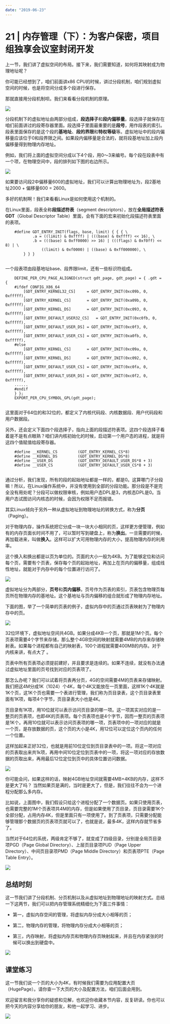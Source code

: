 ```yaml
---
date: "2019-06-23"
---  
```

      
# 21 | 内存管理（下）：为客户保密，项目组独享会议室封闭开发
上一节，我们讲了虚拟空间的布局。接下来，我们需要知道，如何将其映射成为物理地址呢？

你可能已经想到了，咱们前面讲x86 CPU的时候，讲过分段机制，咱们规划虚拟空间的时候，也是将空间分成多个段进行保存。

那就直接用分段机制呗。我们来看看分段机制的原理。

![](./httpsstatic001geekbangorgresourceimage96eb9697ae17b9f561e78514890f9d58d4eb.jpg)

分段机制下的虚拟地址由两部分组成，**段选择子**和**段内偏移量**。段选择子就保存在咱们前面讲过的段寄存器里面。段选择子里面最重要的是**段号**，用作段表的索引。段表里面保存的是这个段的**基地址**、**段的界限**和**特权等级**等。虚拟地址中的段内偏移量应该位于0和段界限之间。如果段内偏移量是合法的，就将段基地址加上段内偏移量得到物理内存地址。

例如，我们将上面的虚拟空间分成以下4个段，用0～3来编号。每个段在段表中有一个项，在物理空间中，段的排列如下图的右边所示。

![](./httpsstatic001geekbangorgresourceimage7c047c82068d2d6bdb601084a07569ac8b04.jpg)

如果要访问段2中偏移量600的虚拟地址，我们可以计算出物理地址为，段2基地址2000 + 偏移量600 = 2600。

多好的机制啊！我们来看看Linux是如何使用这个机制的。

在Linux里面，段表全称**段描述符表**（segment descriptors），放在**全局描述符表GDT**（Global Descriptor Table）里面，会有下面的宏来初始化段描述符表里面的表项。

<!-- [[[read_end]]] -->

```
    #define GDT_ENTRY_INIT(flags, base, limit) { { { \
    		.a = ((limit) & 0xffff) | (((base) & 0xffff) << 16), \
    		.b = (((base) & 0xff0000) >> 16) | (((flags) & 0xf0ff) << 8) | \
    			((limit) & 0xf0000) | ((base) & 0xff000000), \
    	} } }
    

```

一个段表项由段基地址base、段界限limit，还有一些标识符组成。

```
    DEFINE_PER_CPU_PAGE_ALIGNED(struct gdt_page, gdt_page) = { .gdt = {
    #ifdef CONFIG_X86_64
    	[GDT_ENTRY_KERNEL32_CS]		= GDT_ENTRY_INIT(0xc09b, 0, 0xfffff),
    	[GDT_ENTRY_KERNEL_CS]		= GDT_ENTRY_INIT(0xa09b, 0, 0xfffff),
    	[GDT_ENTRY_KERNEL_DS]		= GDT_ENTRY_INIT(0xc093, 0, 0xfffff),
    	[GDT_ENTRY_DEFAULT_USER32_CS]	= GDT_ENTRY_INIT(0xc0fb, 0, 0xfffff),
    	[GDT_ENTRY_DEFAULT_USER_DS]	= GDT_ENTRY_INIT(0xc0f3, 0, 0xfffff),
    	[GDT_ENTRY_DEFAULT_USER_CS]	= GDT_ENTRY_INIT(0xa0fb, 0, 0xfffff),
    #else
    	[GDT_ENTRY_KERNEL_CS]		= GDT_ENTRY_INIT(0xc09a, 0, 0xfffff),
    	[GDT_ENTRY_KERNEL_DS]		= GDT_ENTRY_INIT(0xc092, 0, 0xfffff),
    	[GDT_ENTRY_DEFAULT_USER_CS]	= GDT_ENTRY_INIT(0xc0fa, 0, 0xfffff),
    	[GDT_ENTRY_DEFAULT_USER_DS]	= GDT_ENTRY_INIT(0xc0f2, 0, 0xfffff),
    ......
    #endif
    } };
    EXPORT_PER_CPU_SYMBOL_GPL(gdt_page);
    

```

这里面对于64位的和32位的，都定义了内核代码段、内核数据段、用户代码段和用户数据段。

另外，还会定义下面四个段选择子，指向上面的段描述符表项。这四个段选择子看着是不是有点眼熟？咱们讲内核初始化的时候，启动第一个用户态的进程，就是将这四个值赋值给段寄存器。

```
    #define __KERNEL_CS			(GDT_ENTRY_KERNEL_CS*8)
    #define __KERNEL_DS			(GDT_ENTRY_KERNEL_DS*8)
    #define __USER_DS			(GDT_ENTRY_DEFAULT_USER_DS*8 + 3)
    #define __USER_CS			(GDT_ENTRY_DEFAULT_USER_CS*8 + 3)
    

```

通过分析，我们发现，所有的段的起始地址都是一样的，都是0。这算哪门子分段嘛！所以，在Linux操作系统中，并没有使用到全部的分段功能。那分段是不是完全没有用处呢？分段可以做权限审核，例如用户态DPL是3，内核态DPL是0。当用户态试图访问内核态的时候，会因为权限不足而报错。

其实Linux倾向于另外一种从虚拟地址到物理地址的转换方式，称为**分页**（Paging）。

对于物理内存，操作系统把它分成一块一块大小相同的页，这样更方便管理，例如有的内存页面长时间不用了，可以暂时写到硬盘上，称为**换出**。一旦需要的时候，再加载进来，叫做**换入**。这样可以扩大可用物理内存的大小，提高物理内存的利用率。

这个换入和换出都是以页为单位的。页面的大小一般为4KB。为了能够定位和访问每个页，需要有个页表，保存每个页的起始地址，再加上在页内的偏移量，组成线性地址，就能对于内存中的每个位置进行访问了。

![](./httpsstatic001geekbangorgresourceimageab40abbcafe962d93fac976aa26b7fcb7440.jpg)

虚拟地址分为两部分，**页号**和**页内偏移**。页号作为页表的索引，页表包含物理页每页所在物理内存的基地址。这个基地址与页内偏移的组合就形成了物理内存地址。

下面的图，举了一个简单的页表的例子，虚拟内存中的页通过页表映射为了物理内存中的页。

![](./httpsstatic001geekbangorgresourceimage84eb8495dfcbaed235f7500c7e11149b2feb.jpg)

32位环境下，虚拟地址空间共4GB。如果分成4KB一个页，那就是1M个页。每个页表项需要4个字节来存储，那么整个4GB空间的映射就需要4MB的内存来存储映射表。如果每个进程都有自己的映射表，100个进程就需要400MB的内存。对于内核来讲，有点大了 。

页表中所有页表项必须提前建好，并且要求是连续的。如果不连续，就没有办法通过虚拟地址里面的页号找到对应的页表项了。

那怎么办呢？我们可以试着将页表再分页，4G的空间需要4M的页表来存储映射。我们把这4M分成1K（1024）个4K，每个4K又能放在一页里面，这样1K个4K就是1K个页，这1K个页也需要一个表进行管理，我们称为页目录表，这个页目录表里面有1K项，每项4个字节，页目录表大小也是4K。

页目录有1K项，用10位就可以表示访问页目录的哪一项。这一项其实对应的是一整页的页表项，也即4K的页表项。每个页表项也是4个字节，因而一整页的页表项是1K个。再用10位就可以表示访问页表项的哪一项，页表项中的一项对应的就是一个页，是存放数据的页，这个页的大小是4K，用12位可以定位这个页内的任何一个位置。

这样加起来正好32位，也就是用前10位定位到页目录表中的一项。将这一项对应的页表取出来共1k项，再用中间10位定位到页表中的一项，将这一项对应的存放数据的页取出来，再用最后12位定位到页中的具体位置访问数据。

![](./httpsstatic001geekbangorgresourceimageb6b8b6960eb0a7eea008d33f8e0c4facc8b8.jpg)

你可能会问，如果这样的话，映射4GB地址空间就需要4MB+4KB的内存，这样不是更大了吗？ 当然如果页是满的，当时是更大了，但是，我们往往不会为一个进程分配那么多内存。

比如说，上面图中，我们假设只给这个进程分配了一个数据页。如果只使用页表，也需要完整的1M个页表项共4M的内存，但是如果使用了页目录，页目录需要1K个全部分配，占用内存4K，但是里面只有一项使用了。到了页表项，只需要分配能够管理那个数据页的页表项页就可以了，也就是说，最多4K，这样内存就节省多了。

当然对于64位的系统，两级肯定不够了，就变成了四级目录，分别是全局页目录项PGD（Page Global Directory）、上层页目录项PUD（Page Upper Directory）、中间页目录项PMD（Page Middle Directory）和页表项PTE（Page Table Entry）。

![](./httpsstatic001geekbangorgresourceimage420b42eff3e7574ac8ce2501210e25cd2c0b.jpg)

## 总结时刻

这一节我们讲了分段机制、分页机制以及从虚拟地址到物理地址的映射方式。总结一下这两节，我们可以把内存管理系统精细化为下面三件事情：

* 第一，虚拟内存空间的管理，将虚拟内存分成大小相等的页；

* 第二，物理内存的管理，将物理内存分成大小相等的页；

* 第三，内存映射，将虚拟内存页和物理内存页映射起来，并且在内存紧张的时候可以换出到硬盘中。

![](./httpsstatic001geekbangorgresourceimage7d917dd9039e4ad2f6433aa09c14ede92991.jpg)

## 课堂练习

这一节我们说一个页的大小为4K，有时候我们需要为应用配置大页（HugePage）。请你查一下大页的大小及配置方法，咱们后面会用到。

欢迎留言和我分享你的疑惑和见解，也欢迎你收藏本节内容，反复研读。你也可以把今天的内容分享给你的朋友，和他一起学习、进步。

![](./httpsstatic001geekbangorgresourceimage8c378c0a95fa07a8b9a1abfd394479bdd637.jpg)